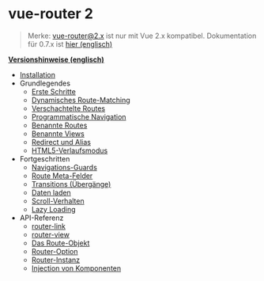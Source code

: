 # vue-router 2

<!--email_off-->
> Merke: vue-router@2.x ist nur mit Vue 2.x kompatibel. Dokumentation für 0.7.x ist [hier (englisch)](https://github.com/vuejs/vue-router/tree/1.0/docs/en)
<!--/email_off-->

**[Versionshinweise (englisch)](https://github.com/vuejs/vue-router/releases)**

- [Installation](installation.md)
- Grundlegendes
  - [Erste Schritte](essentials/getting-started.md)
  - [Dynamisches Route-Matching](essentials/dynamic-matching.md)
  - [Verschachtelte Routes](essentials/nested-routes.md)
  - [Programmatische Navigation](essentials/navigation.md)
  - [Benannte Routes](essentials/named-routes.md)
  - [Benannte Views](essentials/named-views.md)
  - [Redirect und Alias](essentials/redirect-and-alias.md)
  - [HTML5-Verlaufsmodus](essentials/history-mode.md)
- Fortgeschritten
  - [Navigations-Guards](advanced/navigation-guards.md)
  - [Route Meta-Felder](advanced/meta.md)
  - [Transitions (Übergänge)](advanced/transitions.md)
  - [Daten laden](advanced/data-fetching.md)
  - [Scroll-Verhalten](advanced/scroll-behavior.md)
  - [Lazy Loading](advanced/lazy-loading.md)
- API-Referenz
  - [router-link](api/router-link.md)
  - [router-view](api/router-view.md)
  - [Das Route-Objekt](api/route-object.md)
  - [Router-Option](api/options.md)
  - [Router-Instanz](api/router-instance.md)
  - [Injection von Komponenten](api/component-injections.md)
